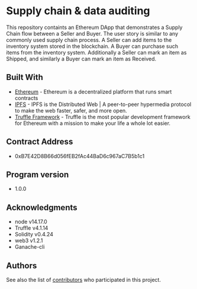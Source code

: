 # Supply chain & data auditing

This repository containts an Ethereum DApp that demonstrates a Supply Chain flow between a Seller and Buyer. The user story is similar to any commonly used supply chain process. A Seller can add items to the inventory system stored in the blockchain. A Buyer can purchase such items from the inventory system. Additionally a Seller can mark an item as Shipped, and similarly a Buyer can mark an item as Received.

## Built With

* [Ethereum](https://www.ethereum.org/) - Ethereum is a decentralized platform that runs smart contracts
* [IPFS](https://ipfs.io/) - IPFS is the Distributed Web | A peer-to-peer hypermedia protocol
to make the web faster, safer, and more open.
* [Truffle Framework](http://truffleframework.com/) - Truffle is the most popular development framework for Ethereum with a mission to make your life a whole lot easier.


## Contract Address

* 0xB7E42D8B66d056fEB2fAc44BaD6c967aC7B5b1c1


## Program version 

* 1.0.0


## Acknowledgments

* node v14.17.0
* Truffle v4.1.14
* Solidity v0.4.24
* web3 v1.2.1
* Ganache-cli

## Authors

See also the list of [contributors](https://github.com/juhong7586/coffeeChain/contributors.md) who participated in this project.
